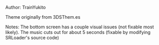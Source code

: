Author: TrainYukito

Theme originally from 3DSThem.es

Notes: The bottom screen has a couple visual issues (not fixable most likely). The music cuts out for about 5 seconds (fixable by modifying SRLoader's source code)
